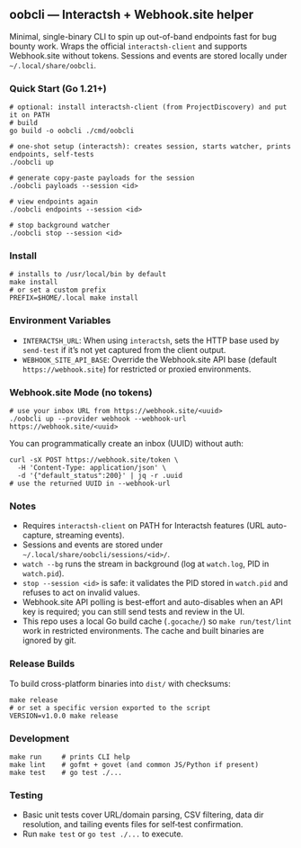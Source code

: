 ## oobcli — Interactsh + Webhook.site helper

Minimal, single-binary CLI to spin up out-of-band endpoints fast for bug bounty work. Wraps the official `interactsh-client` and supports Webhook.site without tokens. Sessions and events are stored locally under `~/.local/share/oobcli`.

### Quick Start (Go 1.21+)

```
# optional: install interactsh-client (from ProjectDiscovery) and put it on PATH
# build
go build -o oobcli ./cmd/oobcli

# one-shot setup (interactsh): creates session, starts watcher, prints endpoints, self-tests
./oobcli up

# generate copy-paste payloads for the session
./oobcli payloads --session <id>

# view endpoints again
./oobcli endpoints --session <id>

# stop background watcher
./oobcli stop --session <id>
```

### Install

```
# installs to /usr/local/bin by default
make install
# or set a custom prefix
PREFIX=$HOME/.local make install
```

### Environment Variables

- `INTERACTSH_URL`: When using `interactsh`, sets the HTTP base used by `send-test` if it’s not yet captured from the client output.
- `WEBHOOK_SITE_API_BASE`: Override the Webhook.site API base (default `https://webhook.site`) for restricted or proxied environments.

### Webhook.site Mode (no tokens)

```
# use your inbox URL from https://webhook.site/<uuid>
./oobcli up --provider webhook --webhook-url https://webhook.site/<uuid>
```

You can programmatically create an inbox (UUID) without auth:

```
curl -sX POST https://webhook.site/token \
  -H 'Content-Type: application/json' \
  -d '{"default_status":200}' | jq -r .uuid
# use the returned UUID in --webhook-url
```

### Notes
- Requires `interactsh-client` on PATH for Interactsh features (URL auto-capture, streaming events).
- Sessions and events are stored under `~/.local/share/oobcli/sessions/<id>/`.
- `watch --bg` runs the stream in background (log at `watch.log`, PID in `watch.pid`).
- `stop --session <id>` is safe: it validates the PID stored in `watch.pid` and refuses to act on invalid values.
- Webhook.site API polling is best-effort and auto-disables when an API key is required; you can still send tests and review in the UI.
- This repo uses a local Go build cache (`.gocache/`) so `make run/test/lint` work in restricted environments. The cache and built binaries are ignored by git.

### Release Builds

To build cross-platform binaries into `dist/` with checksums:

```
make release
# or set a specific version exported to the script
VERSION=v1.0.0 make release
```

### Development

```
make run     # prints CLI help
make lint    # gofmt + govet (and common JS/Python if present)
make test    # go test ./...
```

### Testing
- Basic unit tests cover URL/domain parsing, CSV filtering, data dir resolution, and tailing events files for self‑test confirmation.
- Run `make test` or `go test ./...` to execute.

